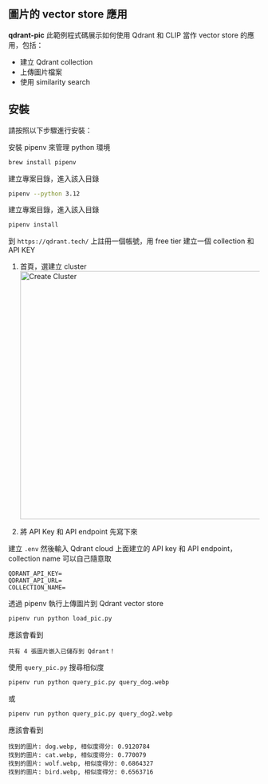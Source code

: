 ## 圖片的 vector store 應用

**qdrant-pic** 此範例程式碼展示如何使用 Qdrant 和 CLIP 當作 vector store 的應用，包括：

- 建立 Qdrant collection
- 上傳圖片檔案
- 使用 similarity search

## 安裝

請按照以下步驟進行安裝：

安裝 pipenv 來管理 python 環境

```sh
brew install pipenv
```

建立專案目錄，進入該入目錄

```sh
pipenv --python 3.12
```

建立專案目錄，進入該入目錄

```sh
pipenv install 
```

到 `https://qdrant.tech/` 上註冊一個帳號，用 free tier 建立一個 collection 和 API KEY

  1. 首頁，選建立 cluster<br/>
     <img width="498" alt="Create Cluster" src="https://github.com/user-attachments/assets/7e97a1d7-4512-47d3-b282-fa8827aea7f9" />

  2. 將 API Key 和 API endpoint 先寫下來


建立 `.env` 然後輸入 Qdrant cloud 上面建立的 API key 和 API endpoint，collection name 可以自己隨意取

```text
QDRANT_API_KEY=
QDRANT_API_URL=
COLLECTION_NAME=
```

透過 pipenv 執行上傳圖片到 Qdrant vector store

```sh
pipenv run python load_pic.py
```

應該會看到

```
共有 4 張圖片嵌入已儲存到 Qdrant！
```

使用 `query_pic.py` 搜尋相似度

```sh
pipenv run python query_pic.py query_dog.webp
```

或

```sh
pipenv run python query_pic.py query_dog2.webp
```

應該會看到

```
找到的圖片: dog.webp, 相似度得分: 0.9120784
找到的圖片: cat.webp, 相似度得分: 0.770079
找到的圖片: wolf.webp, 相似度得分: 0.6864327
找到的圖片: bird.webp, 相似度得分: 0.6563716
```
